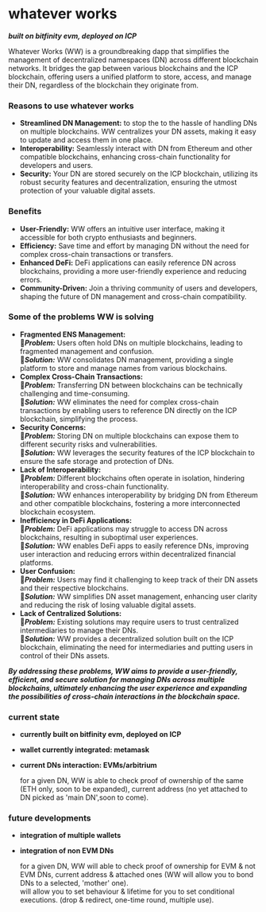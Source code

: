 # whatever works 
***built on bitfinity evm, deployed on ICP***

Whatever Works (WW) is a groundbreaking dapp that simplifies the management of decentralized namespaces (DN) across different blockchain networks. It bridges the gap between various blockchains and the ICP blockchain, offering users a unified platform to store, access, and manage their DN, regardless of the blockchain they originate from.

### Reasons to use whatever works

- **Streamlined DN Management:** to stop the to the hassle of handling DNs on multiple blockchains. WW centralizes your DN assets, making it easy to update and access them in one place.
- **Interoperability:** Seamlessly interact with DN from Ethereum and other compatible blockchains, enhancing cross-chain functionality for developers and users.
- **Security:** Your DN are stored securely on the ICP blockchain, utilizing its robust security features and decentralization, ensuring the utmost protection of your valuable digital assets.


### Benefits

- **User-Friendly:** WW offers an intuitive user interface, making it accessible for both crypto enthusiasts and beginners.
- **Efficiency:** Save time and effort by managing DN without the need for complex cross-chain transactions or transfers.
- **Enhanced DeFi:** DeFi applications can easily reference DN across blockchains, providing a more user-friendly experience and reducing errors.
- **Community-Driven:** Join a thriving community of users and developers, shaping the future of DN management and cross-chain compatibility.

### Some of the problems WW is solving 

- **Fragmented ENS Management:**
<br>:space_invader:***Problem:*** Users often hold DNs on multiple blockchains, leading to fragmented management and confusion.
<br>:crystal_ball:***Solution:*** WW consolidates DN management, providing a single platform to store and manage names from various blockchains.
- **Complex Cross-Chain Transactions:**
<br>:space_invader:***Problem:*** Transferring DN between blockchains can be technically challenging and time-consuming.
<br>:crystal_ball:***Solution:*** WW eliminates the need for complex cross-chain transactions by enabling users to reference DN directly on the ICP blockchain, simplifying the process.
- **Security Concerns:**
<br>:space_invader:***Problem:*** Storing DN on multiple blockchains can expose them to different security risks and vulnerabilities.
<br>:crystal_ball:***Solution:*** WW leverages the security features of the ICP blockchain to ensure the safe storage and protection of DNs.
- **Lack of Interoperability:**
<br>:space_invader:***Problem:*** Different blockchains often operate in isolation, hindering interoperability and cross-chain functionality.
<br>:crystal_ball:***Solution:*** WW enhances interoperability by bridging DN from Ethereum and other compatible blockchains, fostering a more interconnected blockchain ecosystem.
- **Inefficiency in DeFi Applications:**
<br>:space_invader:***Problem:*** DeFi applications may struggle to access DN across blockchains, resulting in suboptimal user experiences.
<br>:crystal_ball:***Solution:*** WW enables DeFi apps to easily reference DNs, improving user interaction and reducing errors within decentralized financial platforms.
- **User Confusion:**
<br>:space_invader:***Problem:*** Users may find it challenging to keep track of their DN assets and their respective blockchains.
<br>:crystal_ball:***Solution:*** WW simplifies DN asset management, enhancing user clarity and reducing the risk of losing valuable digital assets.
- **Lack of Centralized Solutions:**
<br>:space_invader:***Problem:*** Existing solutions may require users to trust centralized intermediaries to manage their DNs.
<br>:crystal_ball:***Solution:*** WW provides a decentralized solution built on the ICP blockchain, eliminating the need for intermediaries and putting users in control of their DNs assets.

***By addressing these problems, WW aims to provide a user-friendly, efficient, and secure solution for managing DNs across multiple blockchains, ultimately enhancing the user experience and expanding the possibilities of cross-chain interactions in the blockchain space.***

### current state
- **currently built on bitfinity evm, deployed on ICP** 
- **wallet currently integrated: metamask**
- **current DNs interaction: EVMs/arbitrium**

  for a given DN, WW is able to check proof of ownership of the same (ETH only, soon to be expanded), current address (no yet attached to DN picked as 'main DN',soon to come).

### future developments
- **integration of multiple wallets** 
- **integration of non EVM DNs**

  for a given DN, WW will able to check proof of ownership for EVM & not EVM DNs, current address & attached ones (WW will allow you to bond DNs to a selected, 'mother' one). 
<br> will allow you to set behaviour & lifetime for you to set conditional executions. (drop & redirect, one-time round, multiple use). 
